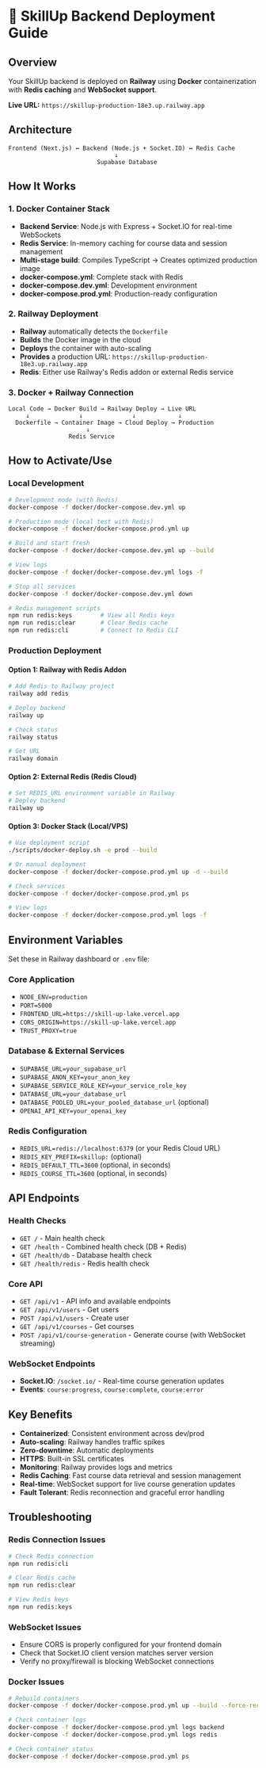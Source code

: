 # 🚀 SkillUp Backend Deployment Guide

## Overview
Your SkillUp backend is deployed on **Railway** using **Docker** containerization with **Redis caching** and **WebSocket support**.

**Live URL:** `https://skillup-production-18e3.up.railway.app`

## Architecture
```
Frontend (Next.js) ↔ Backend (Node.js + Socket.IO) ↔ Redis Cache
                              ↓
                         Supabase Database
```

## How It Works

### 1. Docker Container Stack
- **Backend Service**: Node.js with Express + Socket.IO for real-time WebSockets
- **Redis Service**: In-memory caching for course data and session management
- **Multi-stage build**: Compiles TypeScript → Creates optimized production image
- **docker-compose.yml**: Complete stack with Redis
- **docker-compose.dev.yml**: Development environment
- **docker-compose.prod.yml**: Production-ready configuration

### 2. Railway Deployment
- **Railway** automatically detects the `Dockerfile`
- **Builds** the Docker image in the cloud
- **Deploys** the container with auto-scaling
- **Provides** a production URL: `https://skillup-production-18e3.up.railway.app`
- **Redis**: Either use Railway's Redis addon or external Redis service

### 3. Docker + Railway Connection
```
Local Code → Docker Build → Railway Deploy → Live URL
     ↓              ↓              ↓            ↓
  Dockerfile → Container Image → Cloud Deploy → Production
                      ↓
                 Redis Service
```

## How to Activate/Use

### Local Development
```bash
# Development mode (with Redis)
docker-compose -f docker/docker-compose.dev.yml up

# Production mode (local test with Redis)
docker-compose -f docker/docker-compose.prod.yml up

# Build and start fresh
docker-compose -f docker/docker-compose.dev.yml up --build

# View logs
docker-compose -f docker/docker-compose.dev.yml logs -f

# Stop all services
docker-compose -f docker/docker-compose.dev.yml down

# Redis management scripts
npm run redis:keys        # View all Redis keys
npm run redis:clear       # Clear Redis cache
npm run redis:cli         # Connect to Redis CLI
```

### Production Deployment

#### Option 1: Railway with Redis Addon
```bash
# Add Redis to Railway project
railway add redis

# Deploy backend
railway up

# Check status
railway status

# Get URL
railway domain
```

#### Option 2: External Redis (Redis Cloud)
```bash
# Set REDIS_URL environment variable in Railway
# Deploy backend
railway up
```

#### Option 3: Docker Stack (Local/VPS)
```bash
# Use deployment script
./scripts/docker-deploy.sh -e prod --build

# Or manual deployment
docker-compose -f docker/docker-compose.prod.yml up -d --build

# Check services
docker-compose -f docker/docker-compose.prod.yml ps

# View logs
docker-compose -f docker/docker-compose.prod.yml logs -f
```

## Environment Variables
Set these in Railway dashboard or `.env` file:

### Core Application
- `NODE_ENV=production`
- `PORT=5000`
- `FRONTEND_URL=https://skill-up-lake.vercel.app`
- `CORS_ORIGIN=https://skill-up-lake.vercel.app`
- `TRUST_PROXY=true`

### Database & External Services
- `SUPABASE_URL=your_supabase_url`
- `SUPABASE_ANON_KEY=your_anon_key`
- `SUPABASE_SERVICE_ROLE_KEY=your_service_role_key`
- `DATABASE_URL=your_database_url`
- `DATABASE_POOLED_URL=your_pooled_database_url` (optional)
- `OPENAI_API_KEY=your_openai_key`

### Redis Configuration
- `REDIS_URL=redis://localhost:6379` (or your Redis Cloud URL)
- `REDIS_KEY_PREFIX=skillup:` (optional)
- `REDIS_DEFAULT_TTL=3600` (optional, in seconds)
- `REDIS_COURSE_TTL=3600` (optional, in seconds)



## API Endpoints

### Health Checks
- `GET /` - Main health check
- `GET /health` - Combined health check (DB + Redis)
- `GET /health/db` - Database health check
- `GET /health/redis` - Redis health check

### Core API
- `GET /api/v1` - API info and available endpoints
- `GET /api/v1/users` - Get users
- `POST /api/v1/users` - Create user
- `GET /api/v1/courses` - Get courses
- `POST /api/v1/course-generation` - Generate course (with WebSocket streaming)

### WebSocket Endpoints
- **Socket.IO**: `/socket.io/` - Real-time course generation updates
- **Events**: `course:progress`, `course:complete`, `course:error`

## Key Benefits
- **Containerized**: Consistent environment across dev/prod
- **Auto-scaling**: Railway handles traffic spikes
- **Zero-downtime**: Automatic deployments
- **HTTPS**: Built-in SSL certificates
- **Monitoring**: Railway provides logs and metrics
- **Redis Caching**: Fast course data retrieval and session management
- **Real-time**: WebSocket support for live course generation updates
- **Fault Tolerant**: Redis reconnection and graceful error handling

## Troubleshooting

### Redis Connection Issues
```bash
# Check Redis connection
npm run redis:cli

# Clear Redis cache
npm run redis:clear

# View Redis keys
npm run redis:keys
```

### WebSocket Issues
- Ensure CORS is properly configured for your frontend domain
- Check that Socket.IO client version matches server version
- Verify no proxy/firewall is blocking WebSocket connections

### Docker Issues
```bash
# Rebuild containers
docker-compose -f docker/docker-compose.prod.yml up --build --force-recreate

# Check container logs
docker-compose -f docker/docker-compose.prod.yml logs backend
docker-compose -f docker/docker-compose.prod.yml logs redis

# Check container status
docker-compose -f docker/docker-compose.prod.yml ps
``` 